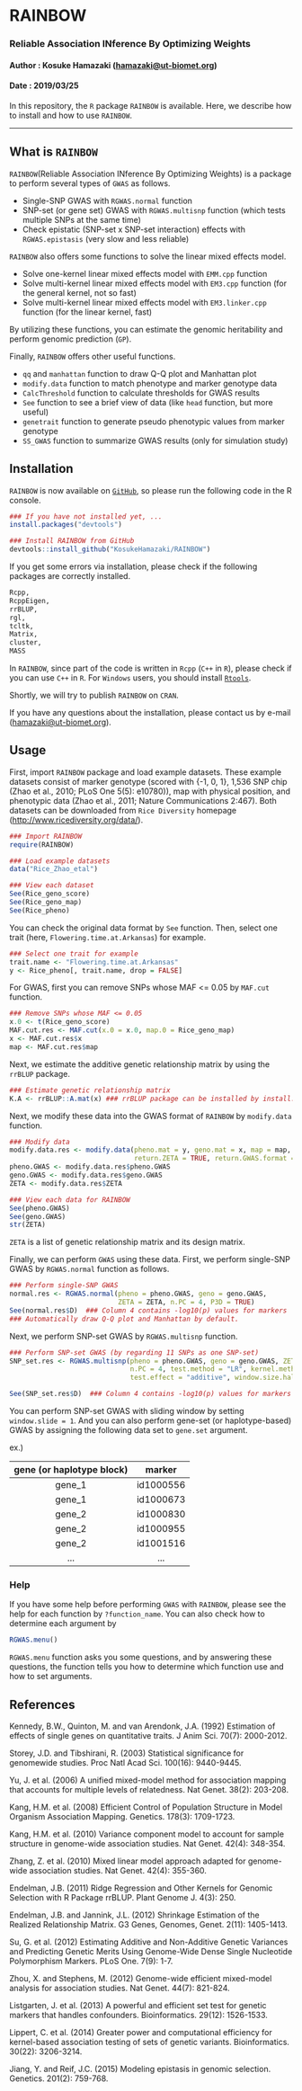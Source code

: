 # RAINBOW
###   Reliable Association INference By Optimizing Weights
#### Author : Kosuke Hamazaki (hamazaki@ut-biomet.org)
#### Date : 2019/03/25

In this repository, the `R` package `RAINBOW` is available.
Here, we describe how to install and how to use `RAINBOW`.

----------
## What is `RAINBOW`
`RAINBOW`(Reliable Association INference By Optimizing Weights) is a package to perform several types of `GWAS` as follows.

- Single-SNP GWAS with `RGWAS.normal` function
- SNP-set (or gene set) GWAS with `RGWAS.multisnp` function (which tests multiple SNPs at the same time)
- Check epistatic (SNP-set x SNP-set interaction) effects with `RGWAS.epistasis` (very slow and less reliable)

`RAINBOW` also offers some functions to solve the linear mixed effects model.

- Solve one-kernel linear mixed effects model with `EMM.cpp` function
- Solve multi-kernel linear mixed effects model with `EM3.cpp` function (for the general kernel, not so fast)
- Solve multi-kernel linear mixed effects model with `EM3.linker.cpp` function (for the linear kernel, fast)

By utilizing these functions, you can estimate the genomic heritability and perform genomic prediction (`GP`).

Finally, `RAINBOW` offers other useful functions.

- `qq` and `manhattan` function to draw Q-Q plot and Manhattan plot
- `modify.data` function to match phenotype and marker genotype data
- `CalcThreshold` function to calculate thresholds for GWAS results
- `See` function to see a brief view of data (like `head` function, but more useful)
- `genetrait` function to generate pseudo phenotypic values from marker genotype
- `SS_GWAS` function to summarize GWAS results (only for simulation study)

## Installation
`RAINBOW` is now available on [`GitHub`](https://github.com/KosukeHamazaki/RAINBOW), so please run the following code in the R console.

``` r
### If you have not installed yet, ...
install.packages("devtools")  

### Install RAINBOW from GitHub
devtools::install_github("KosukeHamazaki/RAINBOW")
```

If you get some errors via installation, please check if the following packages are correctly installed.

``` r
Rcpp,
RcppEigen,
rrBLUP,
rgl,
tcltk,
Matrix,
cluster,
MASS
```

In `RAINBOW`,  since part of the code is written in `Rcpp` (`C++` in `R`),  please check if you can use `C++` in `R`.
For `Windows` users,  you should install [`Rtools`](https://cran.r-project.org/bin/windows/Rtools/).

Shortly, we will try to publish `RAINBOW` on `CRAN`.

If you have any questions about the installation, please contact us by e-mail (hamazaki@ut-biomet.org).


##  Usage
First, import `RAINBOW` package and load example datasets. These example datasets consist of marker genotype (scored with {-1, 0, 1}, 1,536 SNP chip (Zhao et al., 2010; PLoS One 5(5): e10780)), map with physical position, and phenotypic data (Zhao et al., 2011; Nature Communications 2:467). Both datasets can be downloaded from `Rice Diversity` homepage (http://www.ricediversity.org/data/). 

``` r
### Import RAINBOW
require(RAINBOW)

### Load example datasets
data("Rice_Zhao_etal")

### View each dataset
See(Rice_geno_score)
See(Rice_geno_map)
See(Rice_pheno)
```
You can check the original data format by `See` function.
Then, select one trait (here, `Flowering.time.at.Arkansas`) for example.

``` r
### Select one trait for example
trait.name <- "Flowering.time.at.Arkansas"
y <- Rice_pheno[, trait.name, drop = FALSE]
```

For  GWAS, first you can remove  SNPs whose MAF <= 0.05 by `MAF.cut` function.

``` r
### Remove SNPs whose MAF <= 0.05
x.0 <- t(Rice_geno_score)
MAF.cut.res <- MAF.cut(x.0 = x.0, map.0 = Rice_geno_map)
x <- MAF.cut.res$x
map <- MAF.cut.res$map
```

Next, we estimate the additive genetic relationship matrix by using the `rrBLUP` package.

``` r
### Estimate genetic relationship matrix 
K.A <- rrBLUP::A.mat(x) ### rrBLUP package can be installed by install.packages("rrBLUP")
```

Next, we modify these data into the GWAS format of `RAINBOW` by `modify.data` function.

``` r
### Modify data
modify.data.res <- modify.data(pheno.mat = y, geno.mat = x, map = map,
                               return.ZETA = TRUE, return.GWAS.format = TRUE)
pheno.GWAS <- modify.data.res$pheno.GWAS
geno.GWAS <- modify.data.res$geno.GWAS
ZETA <- modify.data.res$ZETA

### View each data for RAINBOW
See(pheno.GWAS)
See(geno.GWAS)
str(ZETA)
```
`ZETA` is a list of genetic relationship matrix and its design matrix.

Finally, we can perform `GWAS` using these data.
First, we perform single-SNP GWAS by `RGWAS.normal` function as follows.

``` r
### Perform single-SNP GWAS
normal.res <- RGWAS.normal(pheno = pheno.GWAS, geno = geno.GWAS,
                           ZETA = ZETA, n.PC = 4, P3D = TRUE)
See(normal.res$D)  ### Column 4 contains -log10(p) values for markers
### Automatically draw Q-Q plot and Manhattan by default.
```

Next, we perform SNP-set GWAS by `RGWAS.multisnp` function.

``` r
### Perform SNP-set GWAS (by regarding 11 SNPs as one SNP-set)
SNP_set.res <- RGWAS.multisnp(pheno = pheno.GWAS, geno = geno.GWAS, ZETA = ZETA, 
                              n.PC = 4, test.method = "LR", kernel.method = "linear", gene.set = NULL,
                              test.effect = "additive", window.size.half = 5, window.slide = 11)

See(SNP_set.res$D)  ### Column 4 contains -log10(p) values for markers
```

You can perform SNP-set GWAS with sliding window by setting `window.slide = 1`.
And you can also perform gene-set (or haplotype-based) GWAS by assigning the following data set to `gene.set` argument.

ex.)

|  gene (or haplotype block)   |  marker | 
| :-----: | :------:| 
| gene_1    | id1000556 | 
| gene_1    | id1000673 | 
| gene_2    | id1000830 | 
| gene_2    | id1000955 | 
| gene_2    | id1001516 | 
| ...    | ... | 


### Help
If you have some help before performing `GWAS` with `RAINBOW`, please see the help for each function by `?function_name`.
You can also check how to determine each argument by

``` r
RGWAS.menu()
```
`RGWAS.menu` function asks you some questions, and by answering these questions, the function tells you how to determine which function use and how to set arguments.


## References
Kennedy, B.W., Quinton, M. and van Arendonk, J.A. (1992) Estimation of effects of single genes on quantitative traits. J Anim Sci. 70(7): 2000-2012.

Storey, J.D. and Tibshirani, R. (2003) Statistical significance for genomewide studies. Proc Natl Acad Sci. 100(16): 9440-9445.

Yu, J. et al. (2006) A unified mixed-model method for association mapping that accounts for multiple levels of relatedness. Nat Genet. 38(2): 203-208.

Kang, H.M. et al. (2008) Efficient Control of Population Structure in Model Organism Association Mapping. Genetics. 178(3): 1709-1723.

Kang, H.M. et al. (2010) Variance component model to account for sample structure in genome-wide association studies. Nat Genet. 42(4): 348-354.

Zhang, Z. et al. (2010) Mixed linear model approach adapted for genome-wide association studies. Nat Genet. 42(4): 355-360.

Endelman, J.B. (2011) Ridge Regression and Other Kernels for Genomic Selection with R Package rrBLUP. Plant Genome J. 4(3): 250.

Endelman, J.B. and Jannink, J.L. (2012) Shrinkage Estimation of the Realized Relationship Matrix. G3 Genes, Genomes, Genet. 2(11): 1405-1413.

Su, G. et al. (2012) Estimating Additive and Non-Additive Genetic Variances and Predicting Genetic Merits Using Genome-Wide Dense Single Nucleotide Polymorphism Markers. PLoS One. 7(9): 1-7.

Zhou, X. and Stephens, M. (2012) Genome-wide efficient mixed-model analysis for association studies. Nat Genet. 44(7): 821-824.

Listgarten, J. et al. (2013) A powerful and efficient set test for genetic markers that handles confounders. Bioinformatics. 29(12): 1526-1533.

Lippert, C. et al. (2014) Greater power and computational efficiency for kernel-based association testing of sets of genetic variants. Bioinformatics. 30(22): 3206-3214.

Jiang, Y. and Reif, J.C. (2015) Modeling epistasis in genomic selection. Genetics. 201(2): 759-768.
